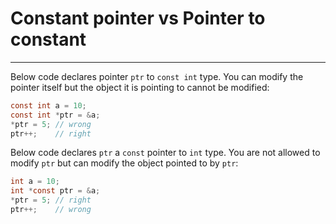 # Constant pointer vs Pointer to constant

---

Below code declares pointer `ptr` to `const int` type. You can modify the pointer itself but the object it is pointing to cannot be modified:
```c
const int a = 10;
const int *ptr = &a;
*ptr = 5; // wrong
ptr++;    // right
```
Below code declares `ptr` a `const` pointer to `int` type. You are not allowed to modify `ptr` but can modify the object pointed to by `ptr`:
```c
int a = 10;
int *const ptr = &a;
*ptr = 5; // right
ptr++;    // wrong
```
